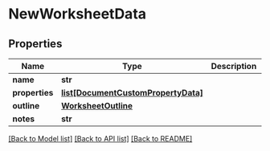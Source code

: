 # NewWorksheetData

## Properties
Name | Type | Description | Notes
------------ | ------------- | ------------- | -------------
**name** | **str** |  | [optional] 
**properties** | [**list[DocumentCustomPropertyData]**](DocumentCustomPropertyData.md) |  | [optional] 
**outline** | [**WorksheetOutline**](WorksheetOutline.md) |  | [optional] 
**notes** | **str** |  | [optional] 

[[Back to Model list]](../README.md#documentation-for-models) [[Back to API list]](../README.md#documentation-for-api-endpoints) [[Back to README]](../README.md)


